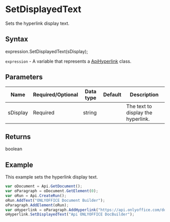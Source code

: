 # SetDisplayedText

Sets the hyperlink display text.

## Syntax

expression.SetDisplayedText(sDisplay);

`expression` - A variable that represents a [ApiHyperlink](../ApiHyperlink.md) class.

## Parameters

| **Name** | **Required/Optional** | **Data type** | **Default** | **Description** |
| ------------- | ------------- | ------------- | ------------- | ------------- |
| sDisplay | Required | string |  | The text to display the hyperlink. |

## Returns

boolean

## Example

This example sets the hyperlink display text.

```javascript
var oDocument = Api.GetDocument();
var oParagraph = oDocument.GetElement(0);
var oRun = Api.CreateRun();
oRun.AddText("ONLYOFFICE Document Builder");
oParagraph.AddElement(oRun);
var oHyperlink = oParagraph.AddHyperlink("https://api.onlyoffice.com/docbuilder/basic");
oHyperlink.SetDisplayedText("Api ONLYOFFICE DocBuilder");
```
